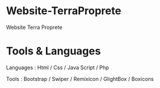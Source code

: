 # Website-TerraProprete

Website Terra Proprete

# Tools & Languages

Languages : Html / Css / Java Script / Php

Tools : Bootstrap / Swiper / Remixicon / GlightBox / Boxicons